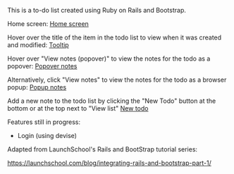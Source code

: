This is a to-do list created using Ruby on Rails and Bootstrap. 

Home screen: 
[Home screen](app/assets/images/home.jpg)


Hover over the title of the item in the todo list to view when it was created and modified:
[Tooltip](app/assets/images/tooltip.jpg)


Hover over "View notes (popover)" to view the notes for the todo as a popover:
[Popover notes](app/assets/images/popover-note.jpg)


Alternatively, click "View notes" to view the notes for the todo as a browser popup:
[Popup notes](app/assets/images/popup-note.jpg)

Add a new note to the todo list by clicking the "New Todo" button at the bottom or 
at the top next to "View list"
[New todo](app/assets/images/new-todo.jpg)


Features still in progress: 

* Login (using devise)

Adapted from LaunchSchool's Rails and BootStrap tutorial series: 

https://launchschool.com/blog/integrating-rails-and-bootstrap-part-1/
